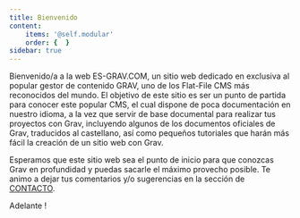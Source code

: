 ```yaml
---
title: Bienvenido
content:
    items: '@self.modular'
    order: {  }
sidebar: true
---
```


Bienvenido/a a la web ES-GRAV.COM, un sitio web dedicado en exclusiva al popular gestor de contenido GRAV, uno de los Flat-File CMS más reconocidos del mundo. El objetivo de este sitio es ser un punto de partida para conocer este popular CMS, el cual dispone de poca documentación en nuestro idioma, a la vez que servir de base documental para realizar tus proyectos con Grav, incluyendo algunos de los documentos oficiales de Grav, traducidos al castellano, así como pequeños tutoriales que harán más fácil la creación de un sitio web con Grav.

Esperamos que este sitio web sea el punto de inicio para que conozcas Grav en profundidad y puedas sacarle el máximo provecho posible. Te animo a dejar tus comentarios y/o sugerencias en la sección de [CONTACTO](/contacto).

Adelante !